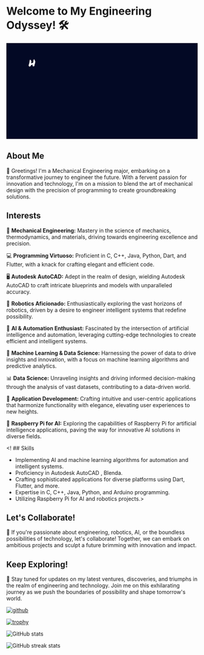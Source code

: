 # Welcome to My Engineering Odyssey! 🛠️
<img src="https://github.com/Showvik2405/Showvik2405/blob/main/messagif.gif" alt="👋 Hi there! I'm Showvik Mondol Joy" title="👋 Hi there! I'm SHowvik Mondol Joy"/>

## About Me

👋 Greetings! I'm a Mechanical Engineering major, embarking on a transformative journey to engineer the future. With a fervent passion for innovation and technology, I'm on a mission to blend the art of mechanical design with the precision of programming to create groundbreaking solutions.

## Interests

🔧 **Mechanical Engineering:** Mastery in the science of mechanics, thermodynamics, and materials, driving towards engineering excellence and precision.

💻 **Programming Virtuoso:** Proficient in C, C++, Java, Python, Dart, and Flutter, with a knack for crafting elegant and efficient code.

🖥️ **Autodesk AutoCAD:** Adept in the realm of design, wielding Autodesk AutoCAD to craft intricate blueprints and models with unparalleled accuracy.

🤖 **Robotics Aficionado:** Enthusiastically exploring the vast horizons of robotics, driven by a desire to engineer intelligent systems that redefine possibility.

🤖 **AI & Automation Enthusiast:** Fascinated by the intersection of artificial intelligence and automation, leveraging cutting-edge technologies to create efficient and intelligent systems.

🔬 **Machine Learning & Data Science:** Harnessing the power of data to drive insights and innovation, with a focus on machine learning algorithms and predictive analytics.

📊 **Data Science:** Unraveling insights and driving informed decision-making through the analysis of vast datasets, contributing to a data-driven world.

📱 **Application Development:** Crafting intuitive and user-centric applications that harmonize functionality with elegance, elevating user experiences to new heights.

🧠 **Raspberry Pi for AI:** Exploring the capabilities of Raspberry Pi for artificial intelligence applications, paving the way for innovative AI solutions in diverse fields.

<! ## Skills

- Implementing AI and machine learning algorithms for automation and intelligent systems.
- Proficiency in Autodesk AutoCAD , Blenda.
- Crafting sophisticated applications for diverse platforms using Dart, Flutter, and more.
- Expertise in C, C++, Java, Python, and Arduino programming.
- Utilizing Raspberry Pi for AI and robotics projects.>

## Let's Collaborate!

🌟 If you're passionate about engineering, robotics, AI, or the boundless possibilities of technology, let's collaborate! Together, we can embark on ambitious projects and sculpt a future brimming with innovation and impact.

## Keep Exploring!

🚀 Stay tuned for updates on my latest ventures, discoveries, and triumphs in the realm of engineering and technology. Join me on this exhilarating journey as we push the boundaries of possibility and shape tomorrow's world.


[<img src='https://cdn.jsdelivr.net/npm/simple-icons@3.0.1/icons/github.svg' alt='github' height='40'>](https://github.com/Showvik2405)  

[![trophy](https://github-profile-trophy.vercel.app/?username=Showvik2405)](https://github.com/ryo-ma/github-profile-trophy)

![GitHub stats](https://github-readme-stats.vercel.app/api?username=Showvik2405&show_icons=true)  

![GitHub streak stats](https://streak-stats.demolab.com/?user=Showvik2405)  



